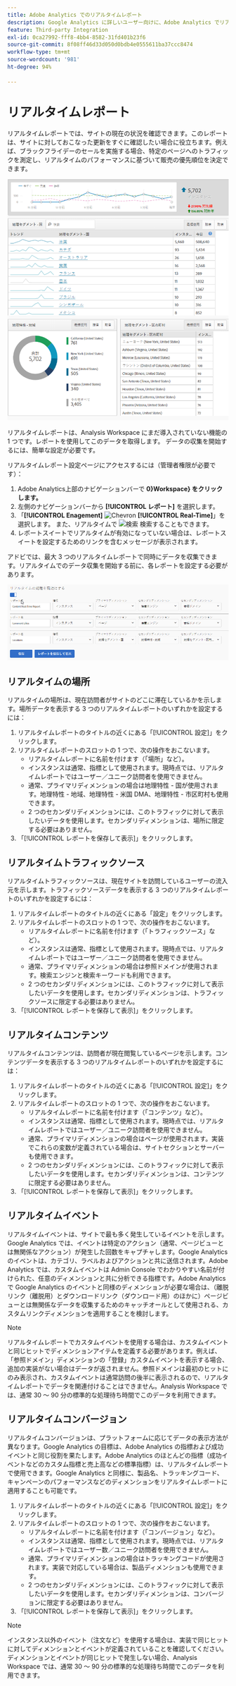 ```yaml
---
title: Adobe Analytics でのリアルタイムレポート
description: Google Analytics に詳しいユーザー向けに、Adobe Analytics でリアルタイムレポートを取り込む方法について説明します。
feature: Third-party Integration
exl-id: 0ca27992-fff8-4bb4-8582-31fd401b23f6
source-git-commit: 8f08ff46d33d050d0bdb4e0555611ba37ccc8474
workflow-type: tm+mt
source-wordcount: '981'
ht-degree: 94%

---
```


# リアルタイムレポート

リアルタイムレポートでは、サイトの現在の状況を確認できます。このレポートは、サイトに対しておこなった更新をすぐに確認したい場合に役立ちます。例えば、ブラックフライデーのセールを実施する場合、特定のページへのトラフィックを測定し、リアルタイムのパフォーマンスに基づいて販売の優先順位を決定できます。

![リアルタイムレポート](/help/technotes/ga-to-aa/assets/realtime.png)

リアルタイムレポートは、Analysis Workspace にまだ導入されていない機能の 1 つです。レポートを使用してこのデータを取得します。 データの収集を開始するには、簡単な設定が必要です。

リアルタイムレポート設定ページにアクセスするには（管理者権限が必要です）：

1. Adobe Analytics上部のナビゲーションバーで **0&rbrace;Workspace&rbrace; をクリックします。**
1. 左側のナビゲーションバーから **[!UICONTROL レポート]** を選択します。
1. 「**[!UICONTROL Enagement]** ![Chevron](https://spectrum.adobe.com/static/icons/workflow_18/Smock_ChevronRight_18_N.svg) **[!UICONTROL Real-Time]**」を選択します。 また、リアルタイムで ![ 検索 ](https://spectrum.adobe.com/static/icons/workflow_18/Smock_Search_18_N.svg) 検索することもできます。
1. レポートスイートでリアルタイムが有効になっていない場合は、レポートスイートを設定するためのリンクを含むメッセージが表示されます。

アドビでは、最大 3 つのリアルタイムレポートで同時にデータを収集できます。リアルタイムでのデータ収集を開始する前に、各レポートを設定する必要があります。

![リアルタイムレポート設定](/help/technotes/ga-to-aa/assets/realtime_config.png)

## リアルタイムの場所

リアルタイムの場所は、現在訪問者がサイトのどこに滞在しているかを示します。場所データを表示する 3 つのリアルタイムレポートのいずれかを設定するには：

1. リアルタイムレポートのタイトルの近くにある「[!UICONTROL 設定]」をクリックします。
2. リアルタイムレポートのスロットの 1 つで、次の操作をおこないます。
   * リアルタイムレポートに名前を付けます（「場所」など）。
   * インスタンスは通常、指標として使用されます。現時点では、リアルタイムレポートではユーザー／ユニーク訪問者を使用できません。
   * 通常、プライマリディメンションの場合は地理特性 - 国が使用されます。地理特性 - 地域、地理特性 - 米国 DMA、地理特性 - 市区町村も使用できます。
   * 2 つのセカンダリディメンションには、このトラフィックに対して表示したいデータを使用します。セカンダリディメンションは、場所に限定する必要はありません。
3. 「[!UICONTROL レポートを保存して表示]」をクリックします。

## リアルタイムトラフィックソース

リアルタイムトラフィックソースは、現在サイトを訪問しているユーザーの流入元を示します。トラフィックソースデータを表示する 3 つのリアルタイムレポートのいずれかを設定するには：

1. リアルタイムレポートのタイトルの近くにある「設定」をクリックします。
2. リアルタイムレポートのスロットの 1 つで、次の操作をおこないます。
   * リアルタイムレポートに名前を付けます（「トラフィックソース」など）。
   * インスタンスは通常、指標として使用されます。現時点では、リアルタイムレポートではユーザー／ユニーク訪問者を使用できません。
   * 通常、プライマリディメンションの場合は参照ドメインが使用されます。検索エンジンと検索キーワードも利用できます。
   * 2 つのセカンダリディメンションには、このトラフィックに対して表示したいデータを使用します。セカンダリディメンションは、トラフィックソースに限定する必要はありません。
3. 「[!UICONTROL レポートを保存して表示]」をクリックします。

## リアルタイムコンテンツ

リアルタイムコンテンツは、訪問者が現在閲覧しているページを示します。コンテンツデータを表示する 3 つのリアルタイムレポートのいずれかを設定するには：

1. リアルタイムレポートのタイトルの近くにある「[!UICONTROL 設定]」をクリックします。
2. リアルタイムレポートのスロットの 1 つで、次の操作をおこないます。
   * リアルタイムレポートに名前を付けます（「コンテンツ」など）。
   * インスタンスは通常、指標として使用されます。現時点では、リアルタイムレポートではユーザー／ユニーク訪問者を使用できません。
   * 通常、プライマリディメンションの場合はページが使用されます。実装でこれらの変数が定義されている場合は、サイトセクションとサーバーも使用できます。
   * 2 つのセカンダリディメンションには、このトラフィックに対して表示したいデータを使用します。セカンダリディメンションは、コンテンツに限定する必要はありません。
3. 「[!UICONTROL レポートを保存して表示]」をクリックします。

## リアルタイムイベント

リアルタイムイベントは、サイトで最も多く発生しているイベントを示します。Google Analytics では、イベントは特定のアクション（通常、ページビューとは無関係なアクション）が発生した回数をキャプチャします。Google Analytics のイベントは、カテゴリ、ラベルおよびアクションと共に送信されます。Adobe Analytics では、カスタムイベントは Admin Console でわかりやすい名前が付けられた、任意のディメンションと共に分析できる指標です。Adobe Analytics で Google Analytics のイベントと同様のディメンションが必要な場合は、（離脱リンク（離脱用）とダウンロードリンク（ダウンロード用）のほかに）ページビューとは無関係なデータを収集するためのキャッチオールとして使用される、カスタムリンクディメンションを適用することを検討します。

>[!NOTE]
>
>リアルタイムレポートでカスタムイベントを使用する場合は、カスタムイベントと同じヒットでディメンションアイテムを定義する必要があります。例えば、「参照ドメイン」ディメンションの「登録」カスタムイベントを表示する場合、追加の実装がない場合はデータが返されません。参照ドメインは最初のヒットにのみ表示され、カスタムイベントは通常訪問の後半に表示されるので、リアルタイムレポートでデータを関連付けることはできません。Analysis Workspace では、通常 30 ～ 90 分の標準的な処理待ち時間でこのデータを利用できます。

## リアルタイムコンバージョン

リアルタイムコンバージョンは、プラットフォームに応じてデータの表示方法が異なります。Google Analytics の目標は、Adobe Analytics の指標および成功イベントと同じ役割を果たします。Adobe Analytics のほとんどの指標（成功イベントなどのカスタム指標と売上高などの標準指標）は、リアルタイムレポートで使用できます。Google Analytics と同様に、製品名、トラッキングコード、キャンペーンのパフォーマンスなどのディメンションをリアルタイムレポートに適用することも可能です。

1. リアルタイムレポートのタイトルの近くにある「[!UICONTROL 設定]」をクリックします。
2. リアルタイムレポートのスロットの 1 つで、次の操作をおこないます。
   * リアルタイムレポートに名前を付けます（「コンバージョン」など）。
   * インスタンスは通常、指標として使用されます。現時点では、リアルタイムレポートではユーザー数／ユニーク訪問者を使用できません。
   * 通常、プライマリディメンションの場合はトラッキングコードが使用されます。実装で対応している場合は、製品ディメンションも使用できます。
   * 2 つのセカンダリディメンションには、このトラフィックに対して表示したいデータを使用します。セカンダリディメンションは、コンバージョンに限定する必要はありません。
3. 「[!UICONTROL レポートを保存して表示]」をクリックします。

>[!NOTE]
>
> インスタンス以外のイベント（注文など）を使用する場合は、実装で同じヒットに対してディメンションとイベントが定義されていることを確認してください。ディメンションとイベントが同じヒットで発生しない場合、Analysis Workspace では、通常 30 ～ 90 分の標準的な処理待ち時間でこのデータを利用できます。
